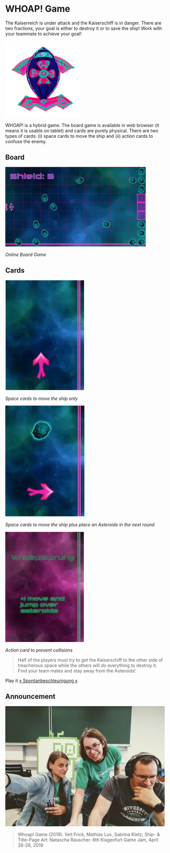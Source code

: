 # WHOAP! Game
The Kaiserreich is under attack and the Kaiserschiff is in danger. There are two fractions, your goal is either to destroy it or to save the ship! Work with your teammate to achieve your goal!

![Kaiser-Ship](/src/assets/img/whoap_ship.png)

WHOAP! is a hybrid game. The board game is available in web browser (it means it is usable on tablet) and cards are purely physical. There are two types of cards: (i) space cards to move the ship and (ii) action cards to confuse the enemy.

## Board
<img alt="Board" src="/screenshots/board_game.png" height="250">

*Online Board Game*


## Cards
<img alt="Space-Card-Move" src="/screenshots/card_space_move.png" width="250">

*Space cards to move the ship only*

<img alt="Space-Card-Event" src="/screenshots/card_space_event.png" width="250">

*Space cards to move the ship plus place an Asteroids in the next round*

<img alt="Card-Action" src="/screenshots/card_action.png" width="250">

*Action card to prevent collisions*

> Half of the players must try to get the Kaiserschiff to the other side of treacherous space while the others will do everything to destroy it. Find your team mates and stay away from the Asteroids!

Play it [» Spontanbeschleunigung «](https://skletz.github.io/whoap/src)

## Announcement

![Team-Awesome](/graphics/team_awesome.jpg)


> Whoap! Game (2019). Veit Frick, Mathias Lux, Sabrina Kletz; Ship- & Title-Page Art: Natascha Rauscher. 6th Klagenfurt Game Jam, April 26-28, 2019
